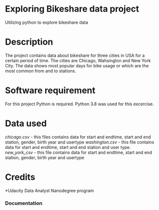 # **Exploring Bikeshare data project** 
Utilizing python to explore bikeshare data 

# **Description**
The project contains data about bikeshare for three  cities in USA for a certain period of time. The cities are Chicago, Wahsington and New York City. The data shows most popular days for bike usage or which are the most common from and to stations.

# **Software requirement**
For this project Python is required.
Python 3.8 was used for this excercise.

# **Data used**
*chicago.csv* - this files contains data for start and endtime, start and end station, gender, birth year and usertype
*washington.csv* - this file contains data for start and endtime, start and end station and user type.
*new_york_csv* - this file contains data for start and endtime, start and end station, gender, birth year and usertype


# **Credits**
 *Udacity Data Analyst Nanodegree program

### Documentation

